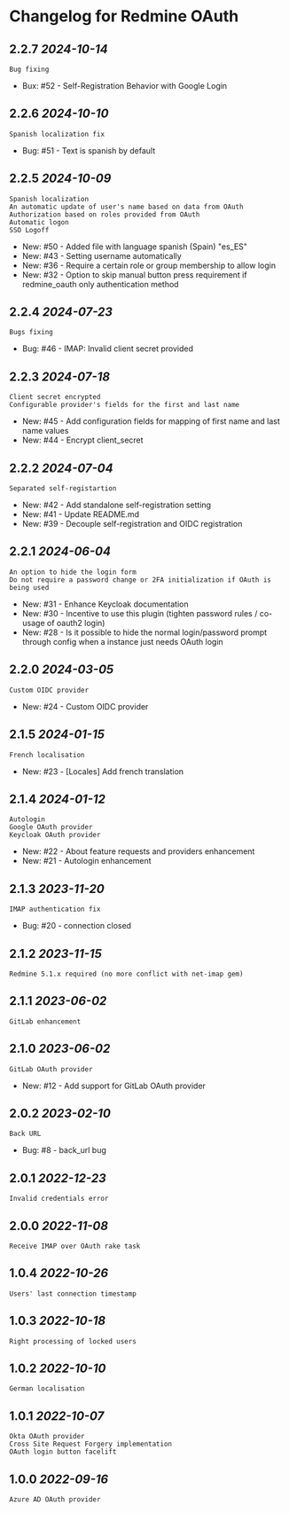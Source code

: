 Changelog for Redmine OAuth
==========================

2.2.7 *2024-10-14*
------------------

    Bug fixing 

* Bux: #52 - Self-Registration Behavior with Google Login 


2.2.6 *2024-10-10*
------------------

    Spanish localization fix

* Bug: #51 - Text is spanish by default

2.2.5 *2024-10-09*
------------------

    Spanish localization
    An automatic update of user's name based on data from OAuth
    Authorization based on roles provided from OAuth
    Automatic logon
    SSO Logoff

* New: #50 - Added file with language spanish (Spain) "es_ES"
* New: #43 - Setting username automatically
* New: #36 - Require a certain role or group membership to allow login
* New: #32 - Option to skip manual button press requirement if redmine_oauth only authentication method

2.2.4 *2024-07-23*
------------------

    Bugs fixing

* Bug: #46 - IMAP: Invalid client secret provided 

2.2.3 *2024-07-18*
------------------

    Client secret encrypted
    Configurable provider's fields for the first and last name

* New: #45 - Add configuration fields for mapping of first name and last name values
* New: #44 - Encrypt client_secret

2.2.2 *2024-07-04*
------------------

    Separated self-registartion

* New: #42 - Add standalone self-registration setting
* New: #41 - Update README.md
* New: #39 - Decouple self-registration and OIDC registration 

2.2.1 *2024-06-04*
------------------

    An option to hide the login form
    Do not require a password change or 2FA initialization if OAuth is being used

* New: #31 - Enhance Keycloak documentation
* New: #30 - Incentive to use this plugin (tighten password rules / co-usage of oauth2 login)
* New: #28 - Is it possible to hide the normal login/password prompt through config when a instance just needs OAuth login

2.2.0 *2024-03-05*
------------------

    Custom OIDC provider

* New: #24 - Custom OIDC provider

2.1.5 *2024-01-15*
------------------

    French localisation

* New: #23 - [Locales] Add french translation 

2.1.4 *2024-01-12*
------------------
    
    Autologin
    Google OAuth provider
    Keycloak OAuth provider

* New: #22 - About feature requests and providers enhancement
* New: #21 - Autologin enhancement

2.1.3 *2023-11-20*
------------------

    IMAP authentication fix

* Bug: #20 - connection closed

2.1.2 *2023-11-15*
------------------

    Redmine 5.1.x required (no more conflict with net-imap gem)

2.1.1 *2023-06-02*
------------------

    GitLab enhancement

2.1.0 *2023-06-02*
------------------

    GitLab OAuth provider

* New: #12 - Add support for GitLab OAuth provider

2.0.2 *2023-02-10*
------------------

    Back URL

* Bug: #8 - back_url bug

2.0.1 *2022-12-23*
------------------

    Invalid credentials error

2.0.0 *2022-11-08*
------------------

    Receive IMAP over OAuth rake task

1.0.4 *2022-10-26*
------------------

    Users' last connection timestamp

1.0.3 *2022-10-18*
------------------

    Right processing of locked users

1.0.2 *2022-10-10*
------------------

    German localisation

1.0.1 *2022-10-07*
------------------

    Okta OAuth provider
    Cross Site Request Forgery implementation
    OAuth login button facelift

1.0.0 *2022-09-16*
------------------

    Azure AD OAuth provider
